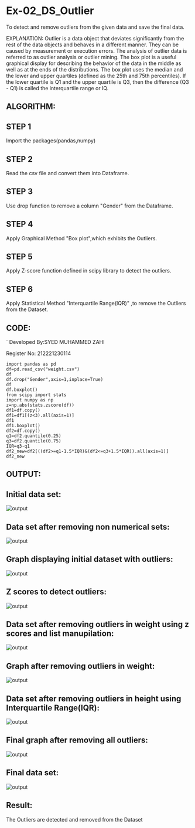 # Ex-02_DS_Outlier
To detect and remove outliers from the given data and save the final data.

EXPLANATION:
Outlier is a data object that deviates significantly from the rest of the data objects and behaves in a different manner. They can be caused by measurement or execution errors. The analysis of outlier data is referred to as outlier analysis or outlier mining. The box plot is a useful graphical display for describing the behavior of the data in the middle as well as at the ends of the distributions. The box plot uses the median and the lower and upper quartiles (defined as the 25th and 75th percentiles). If the lower quartile is Q1 and the upper quartile is Q3, then the difference (Q3 - Q1) is called the interquartile range or IQ.

## ALGORITHM:
## STEP 1
Import the packages(pandas,numpy)

## STEP 2
Read the csv file and convert them into Dataframe.

## STEP 3
Use drop function to remove a column "Gender" from the Dataframe.

## STEP 4
Apply Graphical Method "Box plot",which exhibits the Outliers.

## STEP 5
Apply Z-score function defined in scipy library to detect the outliers.

## STEP 6
Apply Statistical Method "Interquartile Range(IQR)" ,to remove the Outliers from the Dataset.

## CODE:
`
Developed By:SYED MUHAMMED ZAHI

Register No: 212221230114
~~~
import pandas as pd
df=pd.read_csv("weight.csv")
df
df.drop("Gender",axis=1,inplace=True)
df
df.boxplot()
from scipy import stats
import numpy as np
z=np.abs(stats.zscore(df))
df1=df.copy()
df1=df1[(z<3).all(axis=1)]
df1
df1.boxplot()
df2=df.copy()
q1=df2.quantile(0.25)
q3=df2.quantile(0.75)
IQR=q3-q1
df2_new=df2[((df2>=q1-1.5*IQR)&(df2<=q3+1.5*IQR)).all(axis=1)]
df2_new
~~~

## OUTPUT:
## Initial data set:
![output](ot1.png)
## Data set after removing non numerical sets:
![output](ot2.png)
## Graph displaying initial dataset with outliers:
![output](ot3.png)
## Z scores to detect outliers:
![output](ot4.png)
## Data set after removing outliers in weight using z scores and list manupilation:
![output](ot5.png)
## Graph after removing outliers in weight:
![output](ot6.png)
## Data set after removing outliers in height using Interquartile Range(IQR):
![output](ot7.png)
## Final graph after removing all outliers:
![output](ot8.png)
## Final data set:
![output](ot9.png)
## Result:
The Outliers are detected and removed from the Dataset

